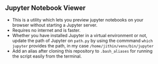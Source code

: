 ## Jupyter Notebook Viewer
* This is a utility which lets you preview jupyter notebooks on your browser without starting a Jupyter server.
* Requires no internet and is faster.
* Whether you have installed Jupyter in a virtual environment or not, update the path of Jupyter on `path.py` by using the commmand `which jupyter` provides the path, in my case `/home/jithin/venv/bin/jupyter`
* Add an alias after cloning this repository to `.bash_aliases` for running the script easily from the terminal.
